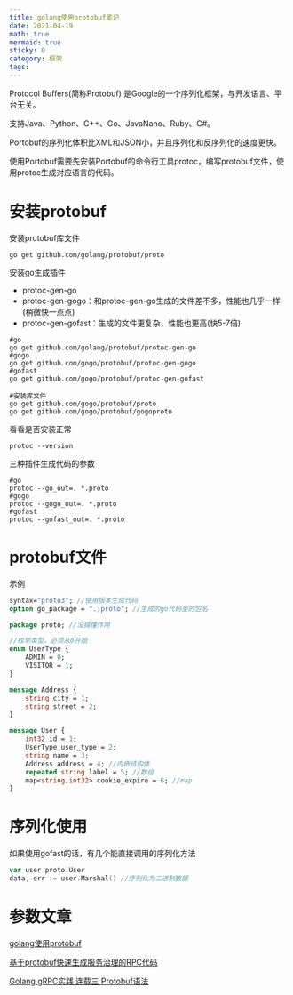 ```yaml
---
title: golang使用protobuf笔记
date: 2021-04-19
math: true
mermaid: true
sticky: 0
category: 框架
tags:
---
```


Protocol Buffers(简称Protobuf) 是Google的一个序列化框架，与开发语言、平台无关。

支持Java、Python、C++、Go、JavaNano、Ruby、C#。

Portobuf的序列化体积比XML和JSON小，并且序列化和反序列化的速度更快。

使用Portobuf需要先安装Portobuf的命令行工具protoc，编写protobuf文件，使用protoc生成对应语言的代码。

# 安装protobuf
安装protobuf库文件
```shell
go get github.com/golang/protobuf/proto
```

安装go生成插件
+ protoc-gen-go
+ protoc-gen-gogo：和protoc-gen-go生成的文件差不多，性能也几乎一样(稍微快一点点)
+ protoc-gen-gofast：生成的文件更复杂，性能也更高(快5-7倍)

```shell
#go
go get github.com/golang/protobuf/protoc-gen-go
#gogo
go get github.com/gogo/protobuf/protoc-gen-gogo
#gofast
go get github.com/gogo/protobuf/protoc-gen-gofast

#安装库文件
go get github.com/gogo/protobuf/proto
go get github.com/gogo/protobuf/gogoproto
```

看看是否安装正常
```shell
protoc --version
```

三种插件生成代码的参数
```shell
#go
protoc --go_out=. *.proto
#gogo
protoc --gogo_out=. *.proto
#gofast
protoc --gofast_out=. *.proto
```

# protobuf文件
示例
```protobuf
syntax="proto3"; //使用版本生成代码
option go_package = ".;proto"; //生成的go代码里的包名

package proto; //没搞懂作用

//枚举类型，必须从0开始
enum UserType {
    ADMIN = 0;
    VISITOR = 1;
}

message Address {
    string city = 1;
    string street = 2;
}

message User {
    int32 id = 1;
    UserType user_type = 2;
    string name = 3;
    Address address = 4; //内嵌结构体
    repeated string label = 5; //数组
    map<string,int32> cookie_expire = 6; //map
}
```

# 序列化使用
如果使用gofast的话，有几个能直接调用的序列化方法
```go
var user proto.User
data, err := user.Marshal() //序列化为二进制数据
```

# 参数文章

[golang使用protobuf](https://yushuangqi.com/blog/2017/golangshi-yong-protobuf.html)

[基于protobuf快速生成服务治理的RPC代码](https://colobu.com/2020/05/10/generate-rpcx-code-from-protobuf-files/)

[Golang gRPC实践 连载三 Protobuf语法](https://segmentfault.com/a/1190000007917576)